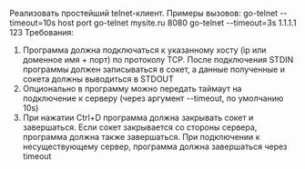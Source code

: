Реализовать простейший telnet-клиент.
Примеры вызовов:
go-telnet --timeout=10s host port go-telnet mysite.ru 8080
go-telnet --timeout=3s 1.1.1.1 123
Требования:
1. Программа должна подключаться к указанному хосту (ip или
доменное имя + порт) по протоколу TCP. После подключения
STDIN программы должен записываться в сокет, а данные
полученные и сокета должны выводиться в STDOUT
2. Опционально в программу можно передать таймаут на
подключение к серверу (через аргумент --timeout, по
умолчанию 10s)
3. При нажатии Ctrl+D программа должна закрывать сокет и
завершаться. Если сокет закрывается со стороны сервера,
программа должна также завершаться. При подключении к
несуществующему сервер, программа должна завершаться
через timeout